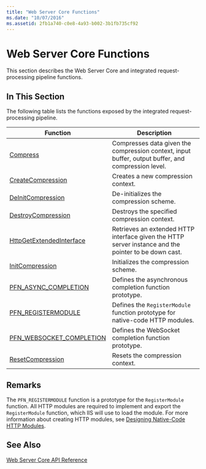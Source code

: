 ```yaml
---
title: "Web Server Core Functions"
ms.date: "10/07/2016"
ms.assetid: 2fb1a740-c0e8-4a93-b002-3b1fb735cf92
---
```

# Web Server Core Functions
This section describes the Web Server Core and integrated request-processing pipeline functions.  
  
## In This Section  
 The following table lists the functions exposed by the integrated request-processing pipeline.  
  
|Function|Description|  
|--------------|-----------------|  
|[Compress](../../web-development-reference/native-code-api-reference/compress-function.md)|Compresses data given the compression context, input buffer, output buffer, and compression level.|  
|[CreateCompression](../../web-development-reference/native-code-api-reference/createcompression-function.md)|Creates a new compression context.|  
|[DeInitCompression](../../web-development-reference/native-code-api-reference/deinitcompression-function.md)|De-initializes the compression scheme.|  
|[DestroyCompression](../../web-development-reference/native-code-api-reference/destroycompression-function.md)|Destroys the specified compression context.|  
|[HttpGetExtendedInterface](../../web-development-reference/native-code-api-reference/httpgetextendedinterface-function.md)|Retrieves an extended HTTP interface given the HTTP server instance and the pointer to be down cast.|  
|[InitCompression](../../web-development-reference/native-code-api-reference/initcompression-function.md)|Initializes the compression scheme.|  
|[PFN_ASYNC_COMPLETION](../../web-development-reference/native-code-api-reference/pfn-async-completion-function.md)|Defines the asynchronous completion function prototype.|  
|[PFN_REGISTERMODULE](../../web-development-reference/native-code-api-reference/pfn-registermodule-function.md)|Defines the `RegisterModule` function prototype for native-code HTTP modules.|  
|[PFN_WEBSOCKET_COMPLETION](../../web-development-reference/native-code-api-reference/pfn-websocket-completion-funtion.md)|Defines the WebSocket completion function prototype.|  
|[ResetCompression](../../web-development-reference/native-code-api-reference/resetcompression-function.md)|Resets the compression context.|  
  
## Remarks  
 The `PFN_REGISTERMODULE` function is a prototype for the `RegisterModule` function. All HTTP modules are required to implement and export the `RegisterModule` function, which IIS will use to load the module. For more information about creating HTTP modules, see [Designing Native-Code HTTP Modules](../../web-development-reference/native-code-development-overview/designing-native-code-http-modules.md).  
  
## See Also  
 [Web Server Core API Reference](../../web-development-reference/native-code-api-reference/web-server-core-api-reference.md)